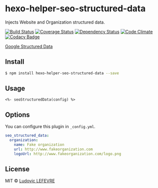 # hexo-helper-seo-structured-data

Injects Website and Organization structured data.

[![Build Status][travis-image]][travis-url]
[![Coverage Status][coveralls-image]][coveralls-url]
[![Dependency Status][daviddm-url]][daviddm-image]
[![Code Climate](https://codeclimate.com/github/ludoviclefevre/hexo-helper-seo-structured-data/badges/gpa.svg)](https://codeclimate.com/github/ludoviclefevre/hexo-helper-seo-structured-data)
[![Codacy Badge](https://www.codacy.com/project/badge/afb430e84ace4295acb02b9f7e70566b)](https://www.codacy.com/app/contact_18/hexo-helper-seo-structured-data)

[Google Structured Data](https://developers.google.com/structured-data/customize/overview)

## Install

``` bash
$ npm install hexo-helper-seo-structured-data --save
```

## Usage

```
<%- seoStructuredData(config) %>
```

## Options

You can configure this plugin in `_config.yml`.

``` yaml
seo_structured_data:
  organization:
    name: Fake organization
    url: http://www.fakeorganization.com
    logoUrl: http://www.fakeorganization.com/logo.png
```

## License

MIT © [Ludovic LEFEVRE](http://www.ludoviclefevre.fr)

[coveralls-image]: https://coveralls.io/repos/ludoviclefevre/hexo-helper-seo-structured-data/badge.svg
[coveralls-url]: https://coveralls.io/r/ludoviclefevre/hexo-helper-seo-structured-data?branch=master
[travis-url]: https://travis-ci.org/ludoviclefevre/hexo-helper-seo-structured-data
[travis-image]: https://travis-ci.org/ludoviclefevre/hexo-helper-seo-structured-data.svg?branch=master
[daviddm-url]: https://david-dm.org/ludoviclefevre/hexo-helper-seo-structured-data.svg?theme=shields.io
[daviddm-image]: https://david-dm.org/ludoviclefevre/hexo-helper-seo-structured-data

